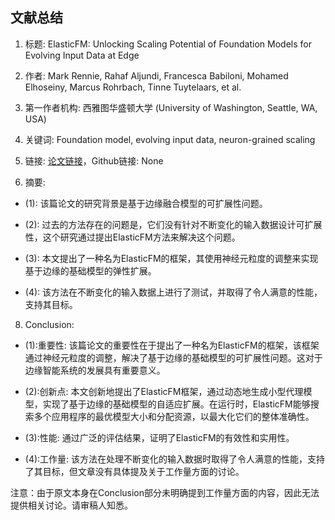 ## 文献总结




1. 标题: ElasticFM: Unlocking Scaling Potential of Foundation Models for Evolving Input Data at Edge

2. 作者: Mark Rennie, Rahaf Aljundi, Francesca Babiloni, Mohamed Elhoseiny, Marcus Rohrbach, Tinne Tuytelaars, et al.

3. 第一作者机构: 西雅图华盛顿大学 (University of Washington, Seattle, WA, USA)

4. 关键词: Foundation model, evolving input data, neuron-grained scaling

5. 链接: [论文链接](https://doi.org/10.1145/1122445.1122456)，Github链接: None

6. 摘要:

- (1): 该篇论文的研究背景是基于边缘融合模型的可扩展性问题。

- (2): 过去的方法存在的问题是，它们没有针对不断变化的输入数据设计可扩展性，这个研究通过提出ElasticFM方法来解决这个问题。

- (3): 本文提出了一种名为ElasticFM的框架，其使用神经元粒度的调整来实现基于边缘的基础模型的弹性扩展。

- (4): 该方法在不断变化的输入数据上进行了测试，并取得了令人满意的性能，支持其目标。





8. Conclusion:

- (1):重要性: 该篇论文的重要性在于提出了一种名为ElasticFM的框架，该框架通过神经元粒度的调整，解决了基于边缘的基础模型的可扩展性问题。这对于边缘智能系统的发展具有重要意义。

- (2):创新点: 本文创新地提出了ElasticFM框架，通过动态地生成小型代理模型，实现了基于边缘的基础模型的自适应扩展。在运行时，ElasticFM能够搜索多个应用程序的最优模型大小和分配资源，以最大化它们的整体准确性。

- (3):性能: 通过广泛的评估结果，证明了ElasticFM的有效性和实用性。

- (4):工作量: 该方法在处理不断变化的输入数据时取得了令人满意的性能，支持了其目标，但文章没有具体提及关于工作量方面的讨论。

注意：由于原文本身在Conclusion部分未明确提到工作量方面的内容，因此无法提供相关讨论。请审稿人知悉。




